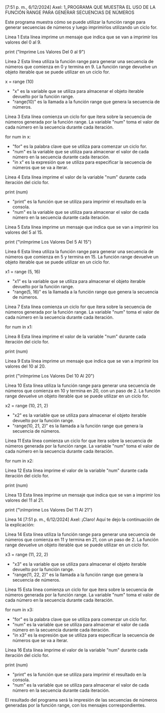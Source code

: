 [7:51 p. m., 6/12/2024] Axel: 1_PROGRAMA QUE MUESTRA EL USO DE LA FUNCIÓN RANGE PARA GENERAR SECUENCIAS DE NÚMEROS

Este programa muestra cómo se puede utilizar la función range para generar secuencias de números y luego imprimirlos utilizando un ciclo for.

Línea 1
Esta línea imprime un mensaje que indica que se van a imprimir los valores del 0 al 9.


print ("Imprime Los Valores Del 0 al 9")


Línea 2
Esta línea utiliza la función range para generar una secuencia de números que comienza en 0 y termina en 9. La función range devuelve un objeto iterable que se puede utilizar en un ciclo for.


x = range (10)


- "x" es la variable que se utiliza para almacenar el objeto iterable devuelto por la función range.
- "range(10)" es la llamada a la función range que genera la secuencia de números.

Línea 3
Esta línea comienza un ciclo for que itera sobre la secuencia de números generada por la función range. La variable "num" toma el valor de cada número en la secuencia durante cada iteración.


for num in x:


- "for" es la palabra clave que se utiliza para comenzar un ciclo for.
- "num" es la variable que se utiliza para almacenar el valor de cada número en la secuencia durante cada iteración.
- "in x" es la expresión que se utiliza para especificar la secuencia de números que se va a iterar.

Línea 4
Esta línea imprime el valor de la variable "num" durante cada iteración del ciclo for.


print (num)


- "print" es la función que se utiliza para imprimir el resultado en la consola.
- "num" es la variable que se utiliza para almacenar el valor de cada número en la secuencia durante cada iteración.

Línea 5
Esta línea imprime un mensaje que indica que se van a imprimir los valores del 5 al 15.


print ("\nImprime Los Valores Del 5 Al 15")


Línea 6
Esta línea utiliza la función range para generar una secuencia de números que comienza en 5 y termina en 15. La función range devuelve un objeto iterable que se puede utilizar en un ciclo for.


x1 = range (5, 16)


- "x1" es la variable que se utiliza para almacenar el objeto iterable devuelto por la función range.
- "range(5, 16)" es la llamada a la función range que genera la secuencia de números.

Línea 7
Esta línea comienza un ciclo for que itera sobre la secuencia de números generada por la función range. La variable "num" toma el valor de cada número en la secuencia durante cada iteración.


for num in x1:


Línea 8
Esta línea imprime el valor de la variable "num" durante cada iteración del ciclo for.


print (num)


Línea 9
Esta línea imprime un mensaje que indica que se van a imprimir los valores del 10 al 20.


print ("\nImprime Los Valores Del 10 Al 20")


Línea 10
Esta línea utiliza la función range para generar una secuencia de números que comienza en 10 y termina en 20, con un paso de 2. La función range devuelve un objeto iterable que se puede utilizar en un ciclo for.


x2 = range (10, 21, 2)


- "x2" es la variable que se utiliza para almacenar el objeto iterable devuelto por la función range.
- "range(10, 21, 2)" es la llamada a la función range que genera la secuencia de números.

Línea 11
Esta línea comienza un ciclo for que itera sobre la secuencia de números generada por la función range. La variable "num" toma el valor de cada número en la secuencia durante cada iteración.


for num in x2:


Línea 12
Esta línea imprime el valor de la variable "num" durante cada iteración del ciclo for.


print (num)


Línea 13
Esta línea imprime un mensaje que indica que se van a imprimir los valores del 11 al 21.


print ("\nImprime Los Valores Del 11 Al 21")


Línea 14
[7:51 p. m., 6/12/2024] Axel: ¡Claro! Aquí te dejo la continuación de la explicación:

Línea 14
Esta línea utiliza la función range para generar una secuencia de números que comienza en 11 y termina en 21, con un paso de 2. La función range devuelve un objeto iterable que se puede utilizar en un ciclo for.


x3 = range (11, 22, 2)


- "x3" es la variable que se utiliza para almacenar el objeto iterable devuelto por la función range.
- "range(11, 22, 2)" es la llamada a la función range que genera la secuencia de números.

Línea 15
Esta línea comienza un ciclo for que itera sobre la secuencia de números generada por la función range. La variable "num" toma el valor de cada número en la secuencia durante cada iteración.


for num in x3:


- "for" es la palabra clave que se utiliza para comenzar un ciclo for.
- "num" es la variable que se utiliza para almacenar el valor de cada número en la secuencia durante cada iteración.
- "in x3" es la expresión que se utiliza para especificar la secuencia de números que se va a iterar.

Línea 16
Esta línea imprime el valor de la variable "num" durante cada iteración del ciclo for.


print (num)


- "print" es la función que se utiliza para imprimir el resultado en la consola.
- "num" es la variable que se utiliza para almacenar el valor de cada número en la secuencia durante cada iteración.

El resultado del programa será la impresión de las secuencias de números generadas por la función range, con los mensajes correspondientes.
